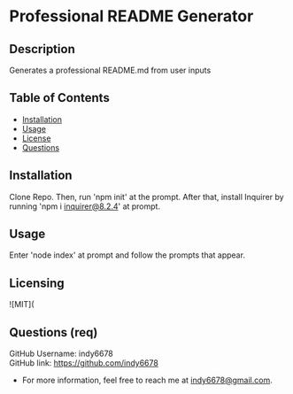 # Professional README Generator

## Description

Generates a professional README.md from user inputs

## Table of Contents

- [Installation](#installation)
- [Usage](#usage)
- [License](#license)
- [Questions](#questions)

## Installation

Clone Repo. Then, run 'npm init' at the prompt. After that, install Inquirer by running 'npm i inquirer@8.2.4' at prompt.

## Usage

Enter 'node index' at prompt and follow the prompts that appear.

## Licensing

![MIT](

## Questions (req)

GitHub Username: indy6678<br>
GitHub link: https://github.com/indy6678<br>
- For more information, feel free to reach me at indy6678@gmail.com.
